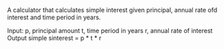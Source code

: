 A calculator that calculates simple interest given principal, annual rate ofd interest and time period in years.

Input:
  p, principal amount
  t, time period in years
  r, annual rate of interest
 Output
  simple sinterest = p * t * r

